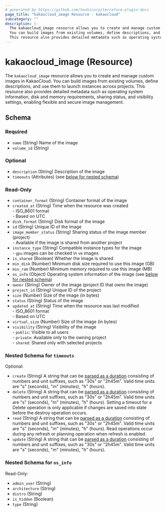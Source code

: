 ```yaml
---
# generated by https://github.com/hashicorp/terraform-plugin-docs
page_title: "kakaocloud_image Resource - kakaocloud"
subcategory: ""
description: |-
  The kakaocloud_image resource allows you to create and manage custom images in KakaoCloud.
  You can build images from existing volumes, define descriptions, and use them to launch instances across projects.
  This resource also provides detailed metadata such as operating system information, disk and memory requirements, sharing status, and visibility settings, enabling flexible and secure image management.
---
```


# kakaocloud_image (Resource)

The `kakaocloud_image` resource allows you to create and manage custom images in KakaoCloud.
You can build images from existing volumes, define descriptions, and use them to launch instances across projects.
This resource also provides detailed metadata such as operating system information, disk and memory requirements, sharing status, and visibility settings, enabling flexible and secure image management.



<!-- schema generated by tfplugindocs -->
## Schema

### Required

- `name` (String) Name of the image
- `volume_id` (String)

### Optional

- `description` (String) Description of the image
- `timeouts` (Attributes) (see [below for nested schema](#nestedatt--timeouts))

### Read-Only

- `container_format` (String) Container format of the image
- `created_at` (String) Time when the resource was created <br/> - ISO_8601 format  <br/> - Based on UTC
- `disk_format` (String) Disk format of the image
- `id` (String) Unique ID of the image
- `image_member_status` (String) Sharing status of the image member (project) <br/>- Available if the image is shared from another project
- `instance_type` (String) Compatible instance types for the image <br/>- `gpu` images can be checked in `vm` images
- `is_shared` (Boolean) Whether the image is shared
- `min_disk` (Number) Minimum disk size required to use this image (GB)
- `min_ram` (Number) Minimum memory required to use this image (MB)
- `os_info` (Object) Operating system information of the image (see [below for nested schema](#nestedatt--os_info))
- `owner` (String) Owner of the image (project ID that owns the image)
- `project_id` (String) Unique ID of the project
- `size` (Number) Size of the image (in bytes)
- `status` (String) Status of the image
- `updated_at` (String) Time when the resource was last modified <br/> - ISO_8601 format  <br/> - Based on UTC
- `virtual_size` (Number) Size of the image (in bytes)
- `visibility` (String) Visibility of the image <br/> - `public`: Visible to all users <br/> - `private`: Available only to the owning project <br/> - `shared`: Shared only with selected projects

<a id="nestedatt--timeouts"></a>
### Nested Schema for `timeouts`

Optional:

- `create` (String) A string that can be [parsed as a duration](https://pkg.go.dev/time#ParseDuration) consisting of numbers and unit suffixes, such as "30s" or "2h45m". Valid time units are "s" (seconds), "m" (minutes), "h" (hours).
- `delete` (String) A string that can be [parsed as a duration](https://pkg.go.dev/time#ParseDuration) consisting of numbers and unit suffixes, such as "30s" or "2h45m". Valid time units are "s" (seconds), "m" (minutes), "h" (hours). Setting a timeout for a Delete operation is only applicable if changes are saved into state before the destroy operation occurs.
- `read` (String) A string that can be [parsed as a duration](https://pkg.go.dev/time#ParseDuration) consisting of numbers and unit suffixes, such as "30s" or "2h45m". Valid time units are "s" (seconds), "m" (minutes), "h" (hours). Read operations occur during any refresh or planning operation when refresh is enabled.
- `update` (String) A string that can be [parsed as a duration](https://pkg.go.dev/time#ParseDuration) consisting of numbers and unit suffixes, such as "30s" or "2h45m". Valid time units are "s" (seconds), "m" (minutes), "h" (hours).


<a id="nestedatt--os_info"></a>
### Nested Schema for `os_info`

Read-Only:

- `admin_user` (String)
- `architecture` (String)
- `distro` (String)
- `is_hidden` (Boolean)
- `type` (String)
